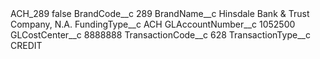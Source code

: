<?xml version="1.0" encoding="UTF-8"?>
<CustomMetadata xmlns="http://soap.sforce.com/2006/04/metadata" xmlns:xsi="http://www.w3.org/2001/XMLSchema-instance" xmlns:xsd="http://www.w3.org/2001/XMLSchema">
    <label>ACH_289</label>
    <protected>false</protected>
    <values>
        <field>BrandCode__c</field>
        <value xsi:type="xsd:string">289</value>
    </values>
    <values>
        <field>BrandName__c</field>
        <value xsi:type="xsd:string">Hinsdale Bank &amp; Trust Company, N.A.</value>
    </values>
    <values>
        <field>FundingType__c</field>
        <value xsi:type="xsd:string">ACH</value>
    </values>
    <values>
        <field>GLAccountNumber__c</field>
        <value xsi:type="xsd:string">1052500</value>
    </values>
    <values>
        <field>GLCostCenter__c</field>
        <value xsi:type="xsd:string">8888888</value>
    </values>
    <values>
        <field>TransactionCode__c</field>
        <value xsi:type="xsd:string">628</value>
    </values>
    <values>
        <field>TransactionType__c</field>
        <value xsi:type="xsd:string">CREDIT</value>
    </values>
</CustomMetadata>
